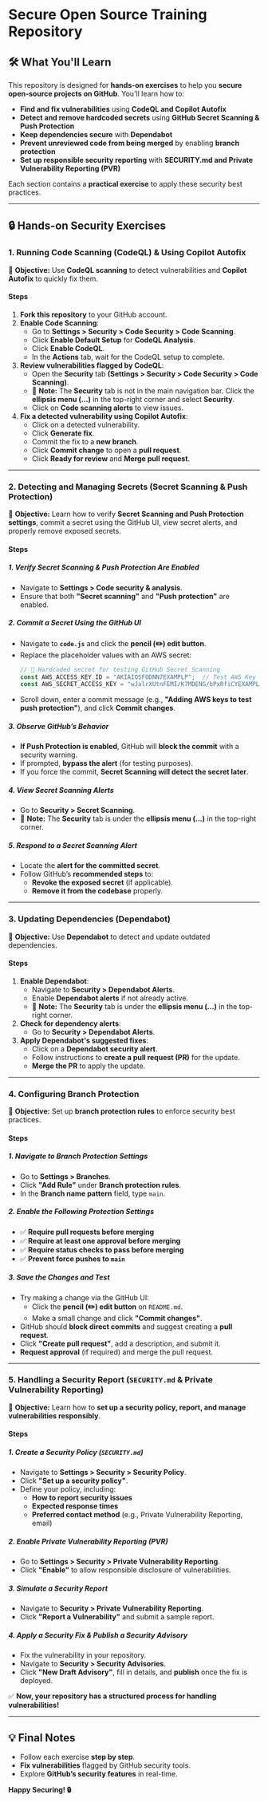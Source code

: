 # **Secure Open Source Training Repository**

## 🛠️ **What You'll Learn**  
This repository is designed for **hands-on exercises** to help you **secure open-source projects on GitHub**. You'll learn how to:

- **Find and fix vulnerabilities** using **CodeQL and Copilot Autofix**  
- **Detect and remove hardcoded secrets** using **GitHub Secret Scanning & Push Protection**  
- **Keep dependencies secure** with **Dependabot**  
- **Prevent unreviewed code from being merged** by enabling **branch protection**  
- **Set up responsible security reporting** with **SECURITY.md and Private Vulnerability Reporting (PVR)**  

Each section contains a **practical exercise** to apply these security best practices.

---

## 🔒 **Hands-on Security Exercises**  

### **1. Running Code Scanning (CodeQL) & Using Copilot Autofix**  
📌 **Objective:** Use **CodeQL scanning** to detect vulnerabilities and **Copilot Autofix** to quickly fix them.

#### **Steps**  
1. **Fork this repository** to your GitHub account.  
2. **Enable Code Scanning**:  
   - Go to **Settings > Security > Code Security > Code Scanning**.  
   - Click **Enable Default Setup** for **CodeQL Analysis**.  
   - Click **Enable CodeQL**.  
   - In the **Actions** tab, wait for the CodeQL setup to complete.  
3. **Review vulnerabilities flagged by CodeQL**:  
   - Open the **Security** tab **(Settings > Security > Code Security > Code Scanning)**.  
   - 📝 **Note:** The **Security** tab is not in the main navigation bar. Click the **ellipsis menu (…)** in the top-right corner and select **Security**.  
   - Click on **Code scanning alerts** to view issues.  
4. **Fix a detected vulnerability using Copilot Autofix**:  
   - Click on a detected vulnerability.  
   - Click **Generate fix**.  
   - Commit the fix to a **new branch**.  
   - Click **Commit change** to open a **pull request**.  
   - Click **Ready for review** and **Merge pull request**.  

---

### **2. Detecting and Managing Secrets (Secret Scanning & Push Protection)**  
📌 **Objective:** Learn how to verify **Secret Scanning and Push Protection settings**, commit a secret using the GitHub UI, view secret alerts, and properly remove exposed secrets.

#### **Steps**  

##### **1. Verify Secret Scanning & Push Protection Are Enabled**  
- Navigate to **Settings > Code security & analysis**.  
- Ensure that both **"Secret scanning"** and **"Push protection"** are enabled.  

##### **2. Commit a Secret Using the GitHub UI**  
- Navigate to **`code.js`** and click the **pencil (✏️) edit button**.  
- Replace the placeholder values with an AWS secret:  
  ```javascript
  // 🚨 Hardcoded secret for testing GitHub Secret Scanning
  const AWS_ACCESS_KEY_ID = "AKIAIOSFODNN7EXAMPLP";  // Test AWS Key
  const AWS_SECRET_ACCESS_KEY = "wJalrXUtnFEMI/K7MDENG/bPxRfiCYEXAMPLEKTY"; // Test AWS Secret
  ```
- Scroll down, enter a commit message (e.g., **"Adding AWS keys to test push protection"**), and click **Commit changes**.  

##### **3. Observe GitHub’s Behavior**  
- **If Push Protection is enabled**, GitHub will **block the commit** with a security warning.  
- If prompted, **bypass the alert** (for testing purposes).  
- If you force the commit, **Secret Scanning will detect the secret later**.  

##### **4. View Secret Scanning Alerts**  
- Go to **Security > Secret Scanning**.  
- 📝 **Note:** The **Security** tab is under the **ellipsis menu (…)** in the top-right corner.  

##### **5. Respond to a Secret Scanning Alert**  
- Locate the **alert for the committed secret**.  
- Follow GitHub’s **recommended steps** to:  
  - **Revoke the exposed secret** (if applicable).  
  - **Remove it from the codebase** properly.  

---

### **3. Updating Dependencies (Dependabot)**  
📌 **Objective:** Use **Dependabot** to detect and update outdated dependencies.

#### **Steps**  
1. **Enable Dependabot**:  
   - Navigate to **Security > Dependabot Alerts**.  
   - Enable **Dependabot alerts** if not already active.  
   - 📝 **Note:** The **Security** tab is under the **ellipsis menu (…)** in the top-right corner.  
2. **Check for dependency alerts**:  
   - Go to **Security > Dependabot Alerts**.  
3. **Apply Dependabot's suggested fixes**:  
   - Click on a **Dependabot security alert**.  
   - Follow instructions to **create a pull request (PR)** for the update.  
   - **Merge the PR** to apply the update.  

---

### **4. Configuring Branch Protection**  
📌 **Objective:** Set up **branch protection rules** to enforce security best practices.

#### **Steps**  

##### **1. Navigate to Branch Protection Settings**  
- Go to **Settings > Branches**.  
- Click **"Add Rule"** under **Branch protection rules**.  
- In the **Branch name pattern** field, type `main`.  

##### **2. Enable the Following Protection Settings**  
- ✅ **Require pull requests before merging**  
- ✅ **Require at least one approval before merging**  
- ✅ **Require status checks to pass before merging**  
- ✅ **Prevent force pushes to `main`**  

##### **3. Save the Changes and Test**  
- Try making a change via the GitHub UI:  
  - Click the **pencil (✏️) edit button** on `README.md`.  
  - Make a small change and click **"Commit changes"**.  
- GitHub should **block direct commits** and suggest creating a **pull request**.  
- Click **"Create pull request"**, add a description, and submit it.  
- **Request approval** (if required) and merge the pull request.  

---

### **5. Handling a Security Report (`SECURITY.md` & Private Vulnerability Reporting)**  
📌 **Objective:** Learn how to **set up a security policy, report, and manage vulnerabilities responsibly**.

#### **Steps**  

##### **1. Create a Security Policy (`SECURITY.md`)**  
- Navigate to **Settings > Security > Security Policy**.  
- Click **"Set up a security policy"**.  
- Define your policy, including:  
  - **How to report security issues**  
  - **Expected response times**  
  - **Preferred contact method** (e.g., Private Vulnerability Reporting, email)  

##### **2. Enable Private Vulnerability Reporting (PVR)**  
- Go to **Settings > Security > Private Vulnerability Reporting**.  
- Click **"Enable"** to allow responsible disclosure of vulnerabilities.  

##### **3. Simulate a Security Report**  
- Navigate to **Security > Private Vulnerability Reporting**.  
- Click **"Report a Vulnerability"** and submit a sample report.  

##### **4. Apply a Security Fix & Publish a Security Advisory**  
- Fix the vulnerability in your repository.  
- Navigate to **Security > Security Advisories**.  
- Click **"New Draft Advisory"**, fill in details, and **publish** once the fix is deployed.  

✅ **Now, your repository has a structured process for handling vulnerabilities!**  

---

## **💡 Final Notes**  
- Follow each exercise **step by step**.  
- **Fix vulnerabilities** flagged by GitHub security tools.  
- Explore **GitHub’s security features** in real-time.  

**Happy Securing! 🔒**  
